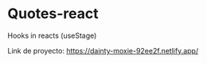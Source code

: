 # Quotes-react
Hooks in reacts (useStage)

Link de proyecto:
https://dainty-moxie-92ee2f.netlify.app/

